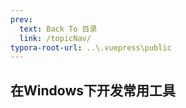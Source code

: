 ```yaml
---
prev:
  text: Back To 目录
  link: /topicNav/
typora-root-url: ..\.vuepress\public
---
```




## 在Windows下开发常用工具